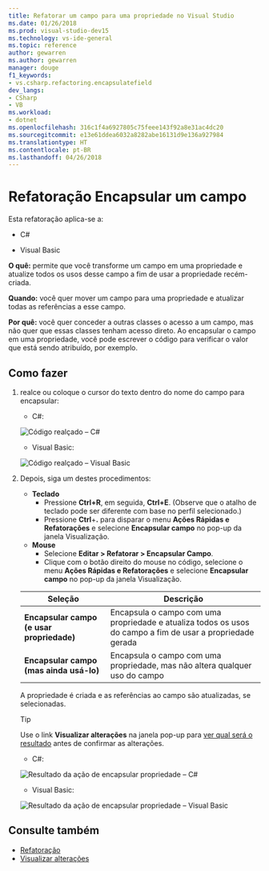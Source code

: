 ```yaml
---
title: Refatorar um campo para uma propriedade no Visual Studio
ms.date: 01/26/2018
ms.prod: visual-studio-dev15
ms.technology: vs-ide-general
ms.topic: reference
author: gewarren
ms.author: gewarren
manager: douge
f1_keywords:
- vs.csharp.refactoring.encapsulatefield
dev_langs:
- CSharp
- VB
ms.workload:
- dotnet
ms.openlocfilehash: 316c1f4a6927805c75feee143f92a8e31ac4dc20
ms.sourcegitcommit: e13e61ddea6032a8282abe16131d9e136a927984
ms.translationtype: HT
ms.contentlocale: pt-BR
ms.lasthandoff: 04/26/2018
---
```

# <a name="encapsulate-a-field-refactoring"></a>Refatoração Encapsular um campo

Esta refatoração aplica-se a:

- C#

- Visual Basic

**O quê:** permite que você transforme um campo em uma propriedade e atualize todos os usos desse campo a fim de usar a propriedade recém-criada.

**Quando:** você quer mover um campo para uma propriedade e atualizar todas as referências a esse campo.

**Por quê:** você quer conceder a outras classes o acesso a um campo, mas não quer que essas classes tenham acesso direto.  Ao encapsular o campo em uma propriedade, você pode escrever o código para verificar o valor que está sendo atribuído, por exemplo.

## <a name="how-to"></a>Como fazer

1. realce ou coloque o cursor do texto dentro do nome do campo para encapsular:

   - C#:

    ![Código realçado – C#](media/encapsulate-highlight-cs.png)

   - Visual Basic:

    ![Código realçado – Visual Basic](media/encapsulate-highlight-vb.png)

1. Depois, siga um destes procedimentos:

   - **Teclado**
     - Pressione **Ctrl+R**, em seguida, **Ctrl+E**.  (Observe que o atalho de teclado pode ser diferente com base no perfil selecionado.)
     - Pressione **Ctrl**+**.** para disparar o menu **Ações Rápidas e Refatorações** e selecione **Encapsular campo** no pop-up da janela Visualização.
   - **Mouse**
     - Selecione **Editar > Refatorar > Encapsular Campo**.
     - Clique com o botão direito do mouse no código, selecione o menu **Ações Rápidas e Refatorações** e selecione **Encapsular campo** no pop-up da janela Visualização.

   Seleção | Descrição
   --------- | -----------
   **Encapsular campo (e usar propriedade)** | Encapsula o campo com uma propriedade e atualiza todos os usos do campo a fim de usar a propriedade gerada
   **Encapsular campo (mas ainda usá-lo)** | Encapsula o campo com uma propriedade, mas não altera qualquer uso do campo

   A propriedade é criada e as referências ao campo são atualizadas, se selecionadas.

   > [!TIP]
   > Use o link **Visualizar alterações** na janela pop-up para [ver qual será o resultado](../../ide/preview-changes.md) antes de confirmar as alterações.

   - C#:

    ![Resultado da ação de encapsular propriedade – C#](media/encapsulate-result-cs.png)

   - Visual Basic:

    ![Resultado da ação de encapsular propriedade – Visual Basic](media/encapsulate-result-vb.png)

## <a name="see-also"></a>Consulte também

- [Refatoração](../refactoring-in-visual-studio.md)
- [Visualizar alterações](../../ide/preview-changes.md)